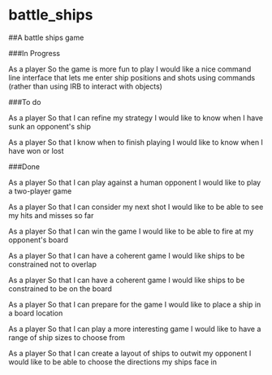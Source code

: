 # battle_ships
##A battle ships game


###In Progress

As a player
So the game is more fun to play
I would like a nice command line interface that lets me enter ship positions and shots using commands (rather than using IRB to interact with objects)

###To do

As a player
So that I can refine my strategy
I would like to know when I have sunk an opponent's ship

As a player
So that I know when to finish playing
I would like to know when I have won or lost

###Done

As a player
So that I can play against a human opponent
I would like to play a two-player game

As a player
So that I can consider my next shot
I would like to be able to see my hits and misses so far

As a player
So that I can win the game
I would like to be able to fire at my opponent's board

As a player
So that I can have a coherent game
I would like ships to be constrained not to overlap

As a player
So that I can have a coherent game
I would like ships to be constrained to be on the board

As a player
So that I can prepare for the game
I would like to place a ship in a board location

As a player
So that I can play a more interesting game
I would like to have a range of ship sizes to choose from

As a player
So that I can create a layout of ships to outwit my opponent
I would like to be able to choose the directions my ships face in